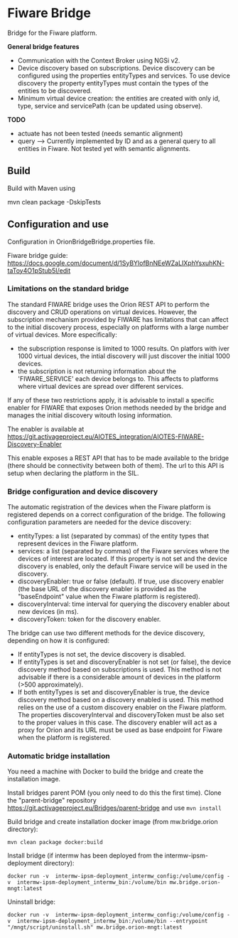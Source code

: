 # Fiware Bridge
Bridge for the Fiware platform.


**General bridge features**
* Communication with the Context Broker using NGSi v2.
* Device discovery based on subscriptions. Device discovery can be configured using the properties entityTypes and services. To use device discovery the property entityTypes must contain the types of the entities to be discovered.
* Minimum virtual device creation: the entities are created with only id, type, service  and servicePath (can be updated using observe).


__TODO__
* actuate has not been tested (needs semantic alignment)
* query --> Currently implemented by ID and as a general query to all entities in Fiware. Not tested yet with semantic alignments.


## Build
Build with Maven using

mvn clean package -DskipTests


## Configuration and use
Configuration in OrionBridgeBridge.properties file.

Fiware bridge guide: https://docs.google.com/document/d/1SyBYlofBnNEeWZaLIXphYsxuhKN-taToy4O1pStub5I/edit


### Limitations on the standard bridge
The standard FIWARE bridge uses the Orion REST API to perform the discovery and CRUD operations on virtual devices. However, the subscription mechanism provided by FIWARE has limitations that can affect to the initial discovery process, especially on platforms with a large number of virtual devices. More especifically:
* the subscription response is limited to 1000 results. On platfors with iver 1000 virtual devices, the intial discovery will just discover the initial 1000 devices.
* the subscription is not returning information about the 'FIWARE_SERVICE' each device belongs to. This affects to platforms where virtual devices are spread over different services.

If any of these two restrictions apply, it is advisable to install a specific enabler for FIWARE that exposes Orion methods needed by the bridge and manages the initial discovery witouth losing information.

The enabler is available at https://git.activageproject.eu/AIOTES_integration/AIOTES-FIWARE-Discovery-Enabler 

This enable exposes a REST API that has to be made available to the bridge (there should be connectivity between both of them). The url to this API is setup when declaring the platform in the SIL.


### Bridge configuration and device discovery
The automatic registration of the devices when the Fiware platform is registered depends on a correct configuration of the bridge. The following configuration parameters are needed for the device discovery:
* entityTypes: a list (separated by commas) of the entity types that represent devices in the Fiware platform.
* services:  a list (separated by commas) of the Fiware services where the devices of interest are located. If this property is not set and the device discovery is enabled, only the default Fiware service will be used in the discovery.
* discoveryEnabler: true or false (default). If true, use discovery enabler (the base URL of the discovery enabler is provided as the "baseEndpoint" value when the Fiware platform is registered).
* discoveryInterval: time interval for querying the discovery enabler about new devices (in ms).
* discoveryToken: token for the discovery enabler.


The bridge can use two different methods for the device discovery, depending on how it is configured:
* If entityTypes is not set, the device discovery is disabled.
* If entityTypes is set and discoveryEnabler is not set (or false), the device discovery method based on subscriptions is used. This method is not advisable if there is a considerable amount of devices in the platform (>500 approximately).
* If both entityTypes is set and discoveryEnabler is true, the device discovery method based on a discovery enabled is used. This method relies on the use of a custom discovery enabler on the Fiware platform. The properties discoveryInterval and discoveryToken must be also set to the proper values in this case. The discovery enabler will act as a proxy for Orion and its URL must be used as base endpoint for Fiware when the platform is registered.



### Automatic bridge installation
You need a machine with Docker to build the bridge and create the installation image.


Install bridges parent POM (you only need to do this the first time). Clone the "parent-bridge" repository https://git.activageproject.eu/Bridges/parent-bridge and use `mvn install`


Build bridge and create installation docker image (from mw.bridge.orion directory):

`mvn clean package docker:build`


Install bridge (if intermw has been deployed from the intermw-ipsm-deployment directory):

`docker run -v  intermw-ipsm-deployment_intermw_config:/volume/config -v  intermw-ipsm-deployment_intermw_bin:/volume/bin mw.bridge.orion-mngt:latest`


Uninstall bridge:

`docker run -v  intermw-ipsm-deployment_intermw_config:/volume/config -v  intermw-ipsm-deployment_intermw_bin:/volume/bin --entrypoint "/mngt/script/uninstall.sh" mw.bridge.orion-mngt:latest`